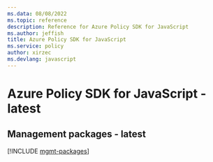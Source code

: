 ```yaml
---
ms.data: 08/08/2022
ms.topic: reference
description: Reference for Azure Policy SDK for JavaScript
ms.author: jeffish
title: Azure Policy SDK for JavaScript
ms.service: policy
author: xirzec
ms.devlang: javascript
---
```

# Azure Policy SDK for JavaScript - latest

## Management packages - latest
[!INCLUDE [mgmt-packages](policy-mgmt-index.md)]
